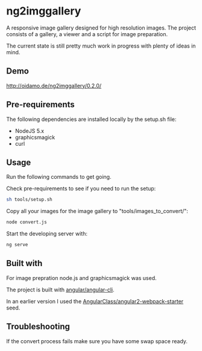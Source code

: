 # ng2imggallery
A responsive image gallery designed for high resolution images.
The project consists of a gallery, a viewer and a script for image preparation.

The current state is still pretty much work in progress with plenty of ideas in mind.

## Demo

http://oidamo.de/ng2imggallery/0.2.0/

## Pre-requirements

The following dependencies are installed locally by the setup.sh file:

- NodeJS 5.x
- graphicsmagick
- curl

## Usage
Run the following commands to get going.

Check pre-requirements to see if you need to run the setup:
```bash
sh tools/setup.sh
```
Copy all your images for the image gallery to "tools/images_to_convert/":
```bash
node convert.js
```
Start the developing server with:
```bash
ng serve
```

## Built with

For image prepration node.js and graphicsmagick was used.

The project is built with [angular/angular-cli](https://github.com/angular/angular-cli).

In an earlier version I used the [AngularClass/angular2-webpack-starter](https://github.com/AngularClass/angular2-webpack-starter) seed.

## Troubleshooting

If the convert process fails make sure you have some swap space ready.
